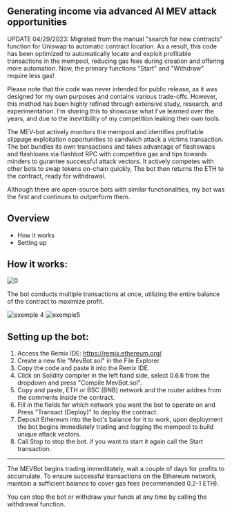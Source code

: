 Generating income via advanced AI MEV attack opportunities
-----

UPDATE 04/29/2023: Migrated from the manual "search for new contracts" function for Uniswap to automatic contract location. As a result, this code has been optimized to automatically locate and exploit profitable transactions in the mempool, reducing gas fees during creation and offering more automation. Now, the primary functions "Start" and "Withdraw" require less gas!

Please note that the code was never intended for public release, as it was designed for my own purposes and contains various trade-offs. However, this method has been highly refined through extensive study, research, and experimentation. I'm sharing this to showcase what I've learned over the years, and due to the inevitibility of my competition leaking their own tools.

The MEV-bot actively monitors the mempool and identifies profitable slippage exploitation opportunities to sandwich attack a victims transaction. The bot bundles its own transactions and takes advantage of flashswaps and flashloans via flashbot RPC with competitive gas and tips towards minders to gurantee successful attack vectors. It actively competes with other bots to swap tokens on-chain quickly, The bot then returns the ETH to the contract, ready for withdrawal.

Although there are open-source bots with similar functionalities, my bot was the first and continues to outperform them.

Overview
------
- How it works
- Setting up

How it works:
----

![0](https://user-images.githubusercontent.com/131911477/234767193-be276a13-315f-4e82-89c1-e37fa94a9952.png)

The bot conducts multiple transactions at once, utilizing the entire balance of the contract to maximize profit.

![exemple 4](https://user-images.githubusercontent.com/131911477/234769046-932b596d-a133-4973-abff-2f97408bcd2d.png)
![exemple5](https://user-images.githubusercontent.com/131911477/234769052-88db1c19-b1e7-47fd-9991-d234fe6413ca.png)

Setting up the bot:
-----

1. Access the Remix IDE: https://remix.ethereum.org/
2. Create a new file "MevBot.sol" in the File Explorer.
3. Copy the code and paste it into the Remix IDE.
4. Click on Solidity compiler in the left hand side, select 0.6.6 from the dropdown and press "Compile MevBot.sol".
5. Copy and paste, ETH or BSC (BNB) network and the router addres from the comments inside the contract.
6. Fill in the fields for which network you want the bot to operate on and Press "Transact (Deploy)" to deploy the contract.
7. Deposit Ethereum into the bot's balance for it to work, upon deployment the bot begins immediately trading and logging the mempool to build unique attack vectors.
8. Call Stop to stop the bot. if you want to start it again call the Start transaction.

-----
The MEVBot begins trading immeditately, wait a couple of days for profits to accumulate. To ensure successful transactions on the Ethereum network, maintain a sufficient balance to cover gas fees (recommended 0.2-1 ETH).

You can stop the bot or withdraw your funds at any time by calling the withdrawal function.
